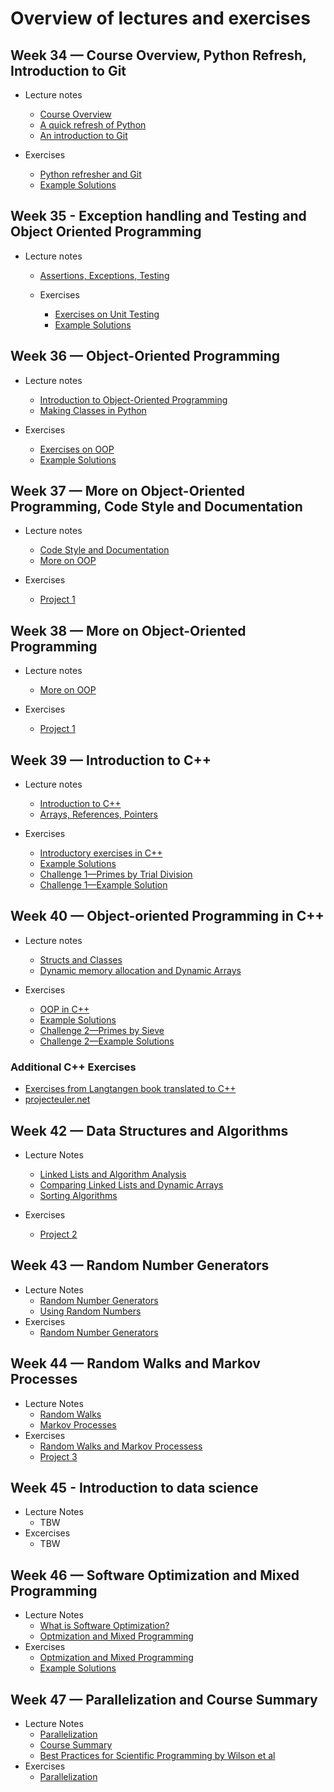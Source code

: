 # Overview of lectures and exercises

## Week 34 — Course Overview, Python Refresh, Introduction to Git

* Lecture notes
    * [Course Overview](info.md)
    * [A quick refresh of Python](../lectures/python/python_intro.ipynb)
    * [An introduction to Git](../lectures/git/version_control_with_git.md)
    
* Exercises
    * [Python refresher and Git](../exercises/week1/E1_python_refresh_and_git.ipynb)
    * [Example Solutions](../exercises/week1/E1_solutions.ipynb)
   
## Week 35 - Exception handling and Testing and Object Oriented Programming

* Lecture notes
  * [Assertions, Exceptions, Testing](../lectures/testing_codestyle/writing_functioning_code.md)
  
  * Exercises
    * [Exercises on Unit Testing](../exercises/week3/E3_testing_and_docstrings.md)
    * [Example Solutions](../exercises/week3/E3_solutions.ipynb)

## Week 36 — Object-Oriented Programming

* Lecture notes
    * [Introduction to Object-Oriented Programming](../lectures/python/intro_to_oop.ipynb)
    * [Making Classes in Python](../lectures/python/classes_methods_decorators.ipynb)

* Exercises
    * [Exercises on OOP](../exercises/week2/E2_exercises_on_oop.ipynb)
    * [Example Solutions](../exercises/week2/E2_solutions.ipynb)


## Week 37 — More on Object-Oriented Programming, Code Style and Documentation
* Lecture notes
    * [Code Style and Documentation](../lectures/testing_codestyle/codestyle_and_docstrings.md)
    * [More on OOP](../lectures/python/more_oop.ipynb)

* Exercises
    * [Project 1](../projects/project1/double_pendulum.ipynb)

## Week 38 — More on Object-Oriented Programming
* Lecture notes
    * [More on OOP](../lectures/python/more_oop.ipynb)

* Exercises
    * [Project 1](../projects/project1/double_pendulum.ipynb)

## Week 39 — Introduction to C++
* Lecture notes
    * [Introduction to C++](../lectures/cpp/intro_to_cpp.md)
    * [Arrays, References, Pointers](../lectures/cpp/arrays_and_pointers.md)
    
* Exercises
    * [Introductory exercises in C++](../exercises/week6/E6_intro_to_cpp.md)
    * [Example Solutions](../exercises/week6/E6_solutions.md)
    * [Challenge 1—Primes by Trial Division](../exercises/week6/C1_primes_by_trial_division.md)
    * [Challenge 1—Example Solution](../exercises/week6/week6-challenge.md)
    
## Week 40 — Object-oriented Programming in C++
* Lecture notes
    * [Structs and Classes](../lectures/cpp/oop_in_cpp.md)
    * [Dynamic memory allocation and Dynamic Arrays](../lectures/cpp/dynamic_allocation_and_arrays.md)
    
* Exercises
    * [OOP in C++](../exercises/week7/E7_oop_in_cpp.ipynb)
    * [Example Solutions](../exercises/week7/solutions)
    * [Challenge 2—Primes by Sieve](../exercises/week7/C2_primes_by_sieve.ipynb)
    * [Challenge 2—Example Solutions](../exercises/week7/solutions/week7-challenge.md)
    
### Additional C++ Exercises

* [Exercises from Langtangen book translated to C++](../exercises/cpp_exercises.pdf)
* [projecteuler.net](https://projecteuler.net/archives)

## Week 42 — Data Structures and Algorithms

* Lecture Notes
    * [Linked Lists and Algorithm Analysis](../lectures/cpp/linked_lists_and_algorithm_analysis.md)
    * [Comparing Linked Lists and Dynamic Arrays](../lectures/cpp/linkedlists_vs_dynamicarrays.md)
    * [Sorting Algorithms](../lectures/cpp/sorting.md)
    
* Exercises
    * [Project 2](../projects/project2/project2.ipynb)
    

## Week 43 — Random Number Generators

* Lecture Notes
    * [Random Number Generators](../lectures/stochastic_processes/random_number_generators.ipynb)
    * [Using Random Numbers](../lectures/stochastic_processes/using_random_numbers.ipynb)
* Exercises
    * [Random Number Generators](../exercises/week10/E8_random_number_generators.ipynb)
    
## Week 44 — Random Walks and Markov Processes

* Lecture Notes
    * [Random Walks](../lectures/stochastic_processes/random_walks_and_markov_processes.ipynb)
    * [Markov Processes](../lectures/stochastic_processes/markov_chains.ipynb)
* Exercises
    * [Random Walks and Markov Processess](../exercises/week11/E9_random_walks_and_markov_process.ipynb)
    * [Project 3](../projects/project3/project3.ipynb)

## Week 45 - Introduction to data science

* Lecture Notes
    * TBW
* Excercises
    * TBW

## Week 46 — Software Optimization and Mixed Programming

* Lecture Notes
    * [What is Software Optimization?](../lectures/optimization/software_optimization.ipynb)
    * [Optmization and Mixed Programming](../lectures/optimization/optimization_and_mixed_programming.ipynb)
* Exercises
    * [Optmization and Mixed Programming](../exercises/week12/E10_optimization_and_mixed_programming.ipynb)
    * [Example Solutions](../exercises/week12/E10_solutions.ipynb)
    
## Week 47 — Parallelization and Course Summary
* Lecture Notes
    * [Parallelization](../lectures/optimization/parallel_programming.ipynb) 
    * [Course Summary](../lectures/summary/course_summary.md)
    * [Best Practices for Scientific Programming by Wilson et al](../lectures/summary/best_practices_for_scientific_computing.pdf)
* Exercises
    * [Parallelization](../exercises/week13/E11_parallel_programming.ipynb)